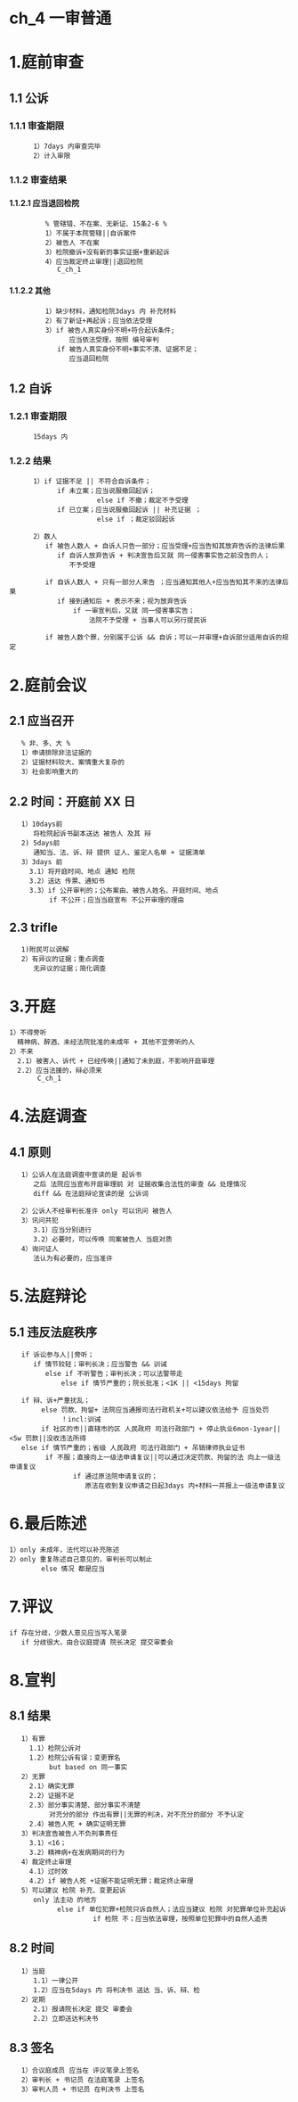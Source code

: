 # ch_4 一审普通

# 1.庭前审查
## 1.1 公诉
### 1.1.1 审查期限
          1）7days 内审查完毕
          2）计入审限
### 1.1.2 审查结果
#### 1.1.2.1 应当退回检院
             % 管辖错、不在案、无新证、15条2-6 %
             1）不属于本院管辖||自诉案件
             2）被告人 不在案
             3）检院撤诉+没有新的事实证据+重新起诉
             4）应当裁定终止审理||退回检院
                C_ch_1
#### 1.1.2.2 其他
             1）缺少材料，通知检院3days 内 补充材料
             2）有了新证+再起诉；应当依法受理
             3）if 被告人真实身份不明+符合起诉条件;
                   应当依法受理，按照 编号审判
                if 被告人真实身份不明+事实不清、证据不足；
                   应当退回检院

## 1.2 自诉
### 1.2.1 审查期限
          15days 内 
### 1.2.2 结果
          1）if 证据不足 || 不符合自诉条件；
                if 未立案；应当说服撤回起诉；
                          else if 不撤；裁定不予受理
                if 已立案；应当说服撤回起诉 || 补充证据 ；
                          else if ；裁定驳回起诉

          2）数人
             if 被告人数人 + 自诉人只告一部分；应当受理+应当告知其放弃告诉的法律后果
                if 自诉人放弃告诉 + 判决宣告后又就 同一侵害事实告之前没告的人；
                   不予受理

             if 自诉人数人 + 只有一部分人来告 ；应当通知其他人+应当告知其不来的法律后果
                if 接到通知后 + 表示不来；视为放弃告诉
                    if 一审宣判后，又就 同一侵害事实告；
                        法院不予受理 + 当事人可以另行提民诉

             if 被告人数个罪，分别属于公诉 && 自诉；可以一并审理+自诉部分适用自诉的规定

# 2.庭前会议
## 2.1 应当召开
       % 非、多、大 %
       1）申请排除非法证据的
       2）证据材料较大、案情重大复杂的
       3）社会影响重大的

## 2.2 时间：开庭前 XX 日
       1）10days前
          将检院起诉书副本送达 被告人 及其 辩
       2) 5days前
          通知当、法、诉、辩 提供 证人、鉴定人名单 + 证据清单
       3）3days 前
         3.1）将开庭时间、地点 通知 检院
         3.2）送达 传票、通知书
         3.3）if 公开审判的；公布案由、被告人姓名、开庭时间、地点
              if 不公开；应当当庭宣布 不公开审理的理由
  
## 2.3 trifle
       1)附民可以调解
       2）有异议的证据；重点调查
          无异议的证据；简化调查

# 3.开庭
    1）不得旁听
      精神病、醉酒、未经法院批准的未成年 + 其他不宜旁听的人
    2）不来
      2.1）被害人、诉代 + 已经传唤||通知了未到庭，不影响开庭审理
      2.2）应当法援的，辩必须来
           C_ch_1

# 4.法庭调查
## 4.1 原则
       1）公诉人在法庭调查中宣读的是 起诉书 
          之后 法院应当宣布开庭审理前 对 证据收集合法性的审查 && 处理情况
          diff && 在法庭辩论宣读的是 公诉词

       2）公诉人不经审判长准许 only 可以讯问 被告人 
       3）讯问共犯
          3.1）应当分别进行
          3.2）必要时，可以传唤 同案被告人 当庭对质
       4）询问证人
          法认为有必要的，应当准许

# 5.法庭辩论
## 5.1 违反法庭秩序
       if 诉讼参与人||旁听；
          if 情节较轻；审判长决；应当警告 && 训诫
             else if 不听警告；审判长决；可以法警带走
                 else if 情节严重的；院长批准；<1K || <15days 拘留

       if 辩、诉+严重扰乱；
            else 罚款、拘留+ 法院应当通报司法行政机关+可以建议依法给予 应当处罚
                 ！incl:训诫
            if 社区的市||直辖市的区 人民政府 司法行政部门 + 停止执业6mon-1year||<5w 罚款||没收违法所得
       else if 情节严重的；省级 人民政府 司法行政部门 + 吊销律师执业证书
             if 不服；直接向上一级法申请复议||可以通过决定罚款、拘留的法 向上一级法 申请复议
                    if 通过原法院申请复议的；
                       原法在收到复议申请之日起3days 内+材料一并报上一级法申请复议

# 6.最后陈述
    1）only 未成年，法代可以补充陈述
    2）only 重复陈述自己意见的，审判长可以制止
            else 情况 都是应当

# 7.评议
    if 存在分歧，少数人意见应当写入笔录
       if 分歧很大，由合议庭提请 院长决定 提交审委会

# 8.宣判
## 8.1 结果
       1）有罪
         1.1）检院公诉对
         1.2）检院公诉有误；变更罪名
              but based on 同一事实
       2）无罪
         2.1）确实无罪
         2.2）证据不足
         2.3）部分事实清楚、部分事实不清楚
              对充分的部分 作出有罪||无罪的判决，对不充分的部分 不予认定
         2.4）被告人死 + 确实证明无罪
       3）判决宣告被告人不负刑事责任
         3.1）<16；
         3.2）精神病+在发病期间的行为
       4）裁定终止审理
         4.1）过时效
         4.2）if 被告人死 +证据不能证明无罪；裁定终止审理
       5）可以建议 检院 补充、变更起诉
          only 法主动 的地方
                else if 单位犯罪+检院只诉自然人；法应当建议 检院 对犯罪单位补充起诉    
                         if 检院 不；应当依法审理，按照单位犯罪中的自然人追责         

## 8.2 时间
       1）当庭
          1.1）一律公开
          1.2）应当在5days 内 将判决书 送达 当、诉、辩、检
       2）定期
          2.1）报请院长决定 提交 审委会
          2.2）立即送达判决书

## 8.3 签名
       1）合议庭成员 应当在 评议笔录上签名
       2）审判长 + 书记员 在法庭笔录 上签名
       3）审判人员 + 书记员 在判决书 上签名







